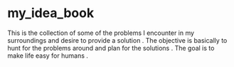 # my_idea_book
This is the collection of some of  the problems I encounter in my surroundings and desire to provide a solution . 
The objective is basically to hunt for the problems around and plan for the solutions . 
The goal is to make life easy for humans . 
